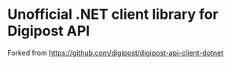 # Unofficial .NET client library for Digipost API

Forked from https://github.com/digipost/digipost-api-client-dotnet 